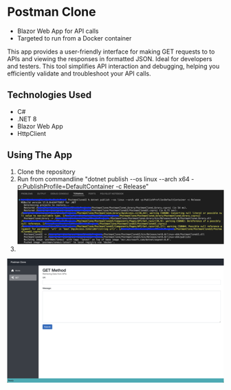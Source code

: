 # Postman Clone
- Blazor Web App for API calls
- Targeted to run from a Docker container

This app provides a user-friendly interface for making GET requests to to APIs and viewing the responses in formatted JSON. Ideal for developers and testers. This tool simplifies API interaction and debugging, helping you efficiently validate and troubleshoot your API calls. 

## Technologies Used
* C#
* .NET 8
* Blazor Web App
* HttpClient

## Using The App
1. Clone the repository
2. Run from commandline "dotnet publish --os linux --arch x64 -p:PublishProfile=DefaultContainer -c Release"
![Postman clone app dotnet publish](Images/screenshot0.png "Dotnet publish")
3.
![Postman clone app ready to run](Images/screenshot1.png "Ready to run")
